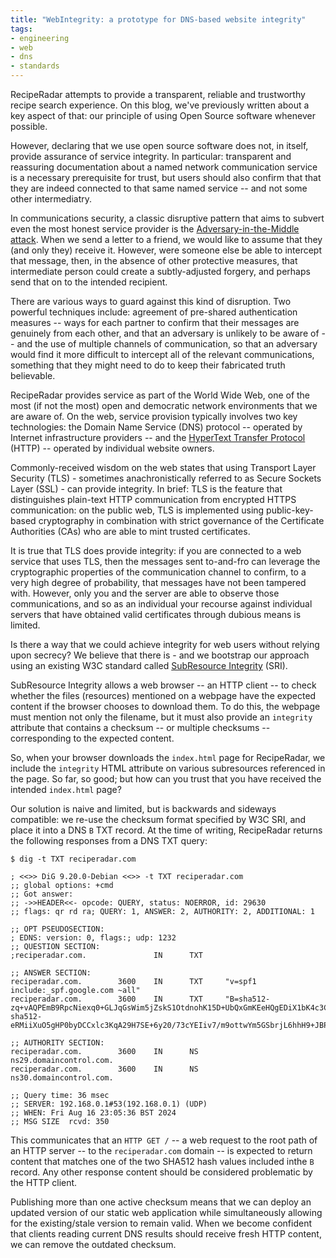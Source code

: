 ```yaml
---
title: "WebIntegrity: a prototype for DNS-based website integrity"
tags:
- engineering
- web
- dns
- standards
---
```

RecipeRadar attempts to provide a transparent, reliable and trustworthy recipe search experience.  On this blog, we've previously written about a key aspect of that: our principle of using Open Source software whenever possible.

However, declaring that we use open source software does not, in itself, provide assurance of service integrity.  In particular: transparent and reassuring documentation about a named network communication service is a necessary prerequisite for trust, but users should also confirm that that they are indeed connected to that same named service -- and not some other intermediatry.

In communications security, a classic disruptive pattern that aims to subvert even the most honest service provider is the [Adversary-in-the-Middle attack](https://cwe.mitre.org/documents/glossary/index.html#Adversary-in-the-Middle).  When we send a letter to a friend, we would like to assume that they (and only they) receive it.  However, were someone else be able to intercept that message, then, in the absence of other protective measures, that intermediate person could create a subtly-adjusted forgery, and perhaps send that on to the intended recipient.

There are various ways to guard against this kind of disruption.  Two powerful techniques include: agreement of pre-shared authentication measures -- ways for each partner to confirm that their messages are genuinely from each other, and that an adversary is unlikely to be aware of -- and the use of multiple channels of communication, so that an adversary would find it more difficult to intercept all of the relevant communications, something that they might need to do to keep their fabricated truth believable.

RecipeRadar provides service as part of the World Wide Web, one of the most (if not the most) open and democratic network environments that we are aware of.  On the web, service provision typically involves two key technologies: the Domain Name Service (DNS) protocol -- operated by Internet infrastructure providers -- and the [HyperText Transfer Protocol](https://datatracker.ietf.org/doc/html/rfc7231) (HTTP) -- operated by individual website owners.

Commonly-received wisdom on the web states that using Transport Layer Security (TLS) - sometimes anachronistically referred to as Secure Sockets Layer (SSL) - can provide integrity.  In brief: TLS is the feature that distinguishes plain-text HTTP communication from encrypted HTTPS communication: on the public web, TLS is implemented using public-key-based cryptography in combination with strict governance of the Certificate Authorities (CAs) who are able to mint trusted certificates.

It is true that TLS does provide integrity: if you are connected to a web service that uses TLS, then the messages sent to-and-fro can leverage the cryptographic properties of the communication channel to confirm, to a very high degree of probability, that messages have not been tampered with.  However, only you and the server are able to observe those communications, and so as an individual your recourse against individual servers that have obtained valid certificates through dubious means is limited.

Is there a way that we could achieve integrity for web users without relying upon secrecy?  We believe that there is - and we bootstrap our approach using an existing W3C standard called [SubResource Integrity](https://www.w3.org/TR/SRI/) (SRI).

SubResource Integrity allows a web browser -- an HTTP client -- to check whether the files (resources) mentioned on a webpage have the expected content if the browser chooses to download them.  To do this, the webpage must mention not only the filename, but it must also provide an `integrity` attribute that contains a checksum -- or multiple checksums -- corresponding to the expected content.

So, when your browser downloads the `index.html` page for RecipeRadar, we include the `integrity` HTML attribute on various subresources referenced in the page.  So far, so good; but how can you trust that you have received the intended `index.html` page?

Our solution is naive and limited, but is backwards and sideways compatible: we re-use the checksum format specified by W3C SRI, and place it into a DNS `B` TXT record.  At the time of writing, RecipeRadar returns the following responses from a DNS TXT query:

```
$ dig -t TXT reciperadar.com

; <<>> DiG 9.20.0-Debian <<>> -t TXT reciperadar.com
;; global options: +cmd
;; Got answer:
;; ->>HEADER<<- opcode: QUERY, status: NOERROR, id: 29630
;; flags: qr rd ra; QUERY: 1, ANSWER: 2, AUTHORITY: 2, ADDITIONAL: 1

;; OPT PSEUDOSECTION:
; EDNS: version: 0, flags:; udp: 1232
;; QUESTION SECTION:
;reciperadar.com.               IN      TXT

;; ANSWER SECTION:
reciperadar.com.        3600    IN      TXT     "v=spf1 include:_spf.google.com ~all"
reciperadar.com.        3600    IN      TXT     "B=sha512-zq+vAQPEmB9RpcNiexq0+GLJqGsWim5jZskS1OtdnohK15D+UbQxGmKEeHQgEDiX1bK4c3CdygHdRlOlLEsGEQ== sha512-eRMiiXuO5gHP0byDCCxlc3KqA29H7SE+6y20/73cYEIiv7/m9ottwYm5GSbrjL6hhH9+JBPbD6s7a0rk3ZmSHA=="

;; AUTHORITY SECTION:
reciperadar.com.        3600    IN      NS      ns29.domaincontrol.com.
reciperadar.com.        3600    IN      NS      ns30.domaincontrol.com.

;; Query time: 36 msec
;; SERVER: 192.168.0.1#53(192.168.0.1) (UDP)
;; WHEN: Fri Aug 16 23:05:36 BST 2024
;; MSG SIZE  rcvd: 350
```

This communicates that an `HTTP GET /` -- a web request to the root path of an HTTP server -- to the `reciperadar.com` domain -- is expected to return content that matches one of the two SHA512 hash values included inthe `B` record.  Any other response content should be considered problematic by the HTTP client.

Publishing more than one active checksum means that we can deploy an updated version of our static web application while simultaneously allowing for the existing/stale version to remain valid.  When we become confident that clients reading current DNS results should receive fresh HTTP content, we can remove the outdated checksum.
